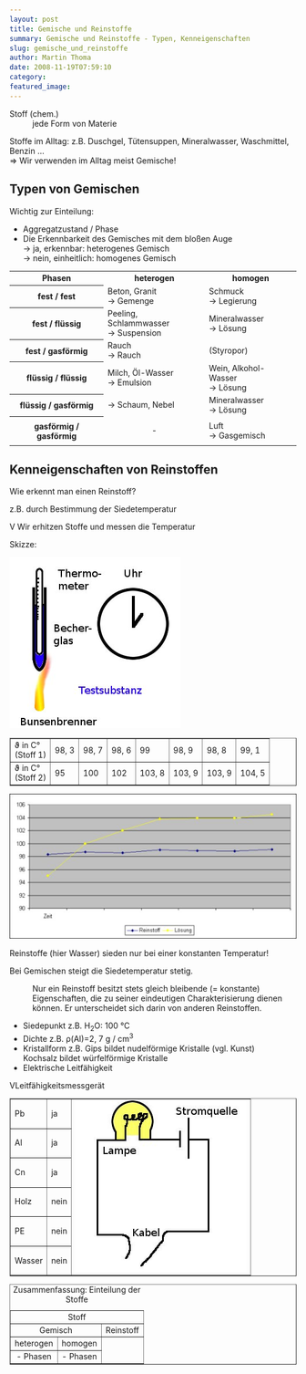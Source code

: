 ```yaml
---
layout: post
title: Gemische und Reinstoffe
summary: Gemische und Reinstoffe - Typen, Kenneigenschaften
slug: gemische_und_reinstoffe
author: Martin Thoma
date: 2008-11-19T07:59:10
category:
featured_image:
---
```

<dl><dt>Stoff (chem.)</dt><dd>jede Form von Materie</dd></dl>

<p>Stoffe im Alltag: z.B. Duschgel, Tütensuppen, Mineralwasser, Waschmittel, Benzin ...<br/>
&#8658; Wir verwenden im Alltag meist Gemische!</p>
<h2>Typen von Gemischen</h2>
<p>Wichtig zur Einteilung:</p>
<ul>
    <li>Aggregatzustand / Phase</li>
    <li>Die Erkennbarkeit des Gemisches mit dem bloßen Auge<br/>
&#8594; ja, erkennbar: heterogenes Gemisch<br/>
&#8594; nein, einheitlich: homogenes Gemisch</li>
</ul>

<table class="style1" summary="Tabelle mit Phasen und Beispielen"><tbody>
<tr><th>Phasen</th><th>heterogen</th><th>homogen</th>
</tr>
<tr><th>fest / fest</th><td class="c1">Beton, Granit<br/>
&#8594; <span class="green">Gemenge</span></td><td class="c1">Schmuck<br/>
&#8594; <span class="green">Legierung</span></td>
</tr><tr class="odd"><th>fest / flüssig</th><td class="c1">Peeling, Schlammwasser<br/>
&#8594; <span class="green">Suspension</span></td><td class="c1">Mineralwasser<br/>
&#8594; <span class="green">Lösung</span></td>
</tr>
<tr><th>fest / gasförmig</th><td class="c1">Rauch<br/>
&#8594; <span class="green">Rauch</span></td><td class="c1">(Styropor)</td>
</tr><tr class="odd"><th>flüssig / flüssig</th><td class="c1">Milch, Öl-Wasser<br/>
&#8594; <span class="green">Emulsion</span></td><td class="c1">Wein, Alkohol-Wasser<br/>
&#8594; <span class="green">Lösung</span></td>
</tr>
<tr><th>flüssig / gasförmig</th><td class="c1">&#8594; <span class="green">Schaum, Nebel</span></td><td class="c1">Mineralwasser<br/>
&#8594; <span class="green">Lösung</span></td>
</tr><tr class="odd"><th>gasförmig / gasförmig</th>
    <td><p style="text-align: center;">-</p>
</td><td class="c1">Luft<br/>
&#8594; <span class="green">Gasgemisch</span></td>
</tr></tbody>
</table>

<h2>Kenneigenschaften von Reinstoffen</h2>
<p class="subtitle">Wie erkennt man einen Reinstoff?</p>
<p>z.B. durch Bestimmung der Siedetemperatur</p>
<p><span class="versuch">V</span> Wir erhitzen Stoffe und messen die Temperatur</p>
<p class="u">Skizze:</p>
<p><img src="bilder/9a_versuch1.jpg" alt="Versuch 1" /></p>
<table border="1" summary="Testergebnisse mit Temperaturen"><tbody>
<tr>
    <td>&#977; in C°<br/>
(Stoff 1)</td>
    <td>98, 3</td>
    <td>98, 7</td>
    <td>98, 6</td>
    <td>99</td>
    <td>98, 9</td>
    <td>98, 8</td>
    <td>99, 1</td>
</tr>
<tr>
    <td>&#977; in C°<br/>
(Stoff 2)</td>
    <td>95</td>
    <td>100</td>
    <td>102</td>
    <td>103, 8</td>
    <td>103, 9</td>
    <td>103, 9</td>
    <td>104, 5</td>
</tr></tbody>
</table>

<img src="bilder/reaktionsverlauf.jpg" alt="Reaktionsverlauf" />

<p>Reinstoffe (hier Wasser) sieden nur bei einer konstanten Temperatur!</p>
<p>Bei Gemischen steigt die Siedetemperatur stetig.</p>
<dl><dd>Nur ein Reinstoff besitzt stets gleich bleibende (= konstante) Eigenschaften, die zu seiner eindeutigen Charakterisierung dienen können. Er unterscheidet sich darin von anderen Reinstoffen.</dd></dl>

<ul>
    <li>Siedepunkt z.B. H<sub>2</sub>O: 100 °C</li>
    <li>Dichte z.B. &#961;(Al)=2, 7 g / cm<sup>3</sup></li>
    <li>Kristallform z.B. Gips bildet nudelförmige Kristalle (vgl. Kunst)<br/>
Kochsalz bildet würfelförmige Kristalle</li>
    <li>Elektrische Leitfähigkeit</li>
</ul>



<p><span class="versuch">V</span>Leitfähigkeitsmessgerät</p>
<table border="1" summary="Welche Stoffe leiten Strom"><tbody>
<tr>
    <td>Pb</td>
    <td>ja</td><td rowspan="6"><img src="bilder/leitfaehigkeitsmessgeraet.jpg" alt="Gerät zur Messung der Leitfähigkeit" /></td>
</tr>
<tr>
    <td>Al</td>
    <td>ja</td>
</tr>
<tr>
    <td>Cn</td>
    <td>ja</td>
</tr>
<tr>
    <td>Holz</td>
    <td>nein</td>
</tr>
<tr>
    <td>PE</td>
    <td>nein</td>
</tr>
<tr>
    <td>Wasser</td>
    <td>nein</td>
</tr></tbody>
</table>

<table style="text-align: center;" width="90%" border="1" summary="Einteilung der Stoffe nach Eigenschaften"><caption>Zusammenfassung: Einteilung der Stoffe</caption><tbody>
<tr><td colspan="4">Stoff</td>
</tr>
<tr><td colspan="2"> Gemisch </td><td colspan="2"> Reinstoff </td>
</tr>
<tr>
    <td>heterogen</td>
    <td>homogen</td><td colspan="2" rowspan="2"></td>
</tr>
<tr>
    <td>- Phasen</td>
    <td>- Phasen</td>
</tr></tbody>
</table>
